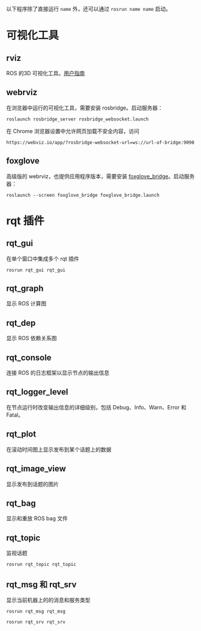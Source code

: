 以下程序除了直接运行 `name` 外，还可以通过 `rosrun name name` 启动。

# 可视化工具

## rviz

ROS 的3D 可视化工具。[用户指南](https://wiki.ros.org/rviz/UserGuide)

## webrviz

在浏览器中运行的可视化工具，需要安装 rosbridge。启动服务器：

	roslaunch rosbridge_server rosbridge_websocket.launch

在 Chrome 浏览器设置中允许网页加载不安全内容，访问

	https://webviz.io/app/?rosbridge-websocket-url=ws://url-of-bridge:9090

## foxglove

高级版的 webrviz，也提供应用程序版本，需要安装 [foxglove_bridge](https://github.com/foxglove/ros-foxglove-bridge)。启动服务器：

	roslaunch --screen foxglove_bridge foxglove_bridge.launch

# rqt 插件

## rqt_gui

在单个窗口中集成多个 rqt 插件

	rosrun rqt_gui rqt_gui

## rqt_graph

显示 ROS 计算图

## rqt_dep

显示 ROS 依赖关系图

## rqt_console

连接 ROS 的日志框架以显示节点的输出信息

## rqt_logger_level

在节点运行时改变输出信息的详细级别，包括 Debug、Info、Warn、Error 和 Fatal。

## rqt_plot

在滚动时间图上显示发布到某个话题上的数据

## rqt_image_view

显示发布到话题的图片

## rqt_bag

显示和重放 ROS bag 文件

## rqt_topic

监视话题

	rosrun rqt_topic rqt_topic

## rqt_msg 和 rqt_srv

显示当前机器上的的消息和服务类型

```
rosrun rqt_msg rqt_msg
```

```
rosrun rqt_srv rqt_srv
```
